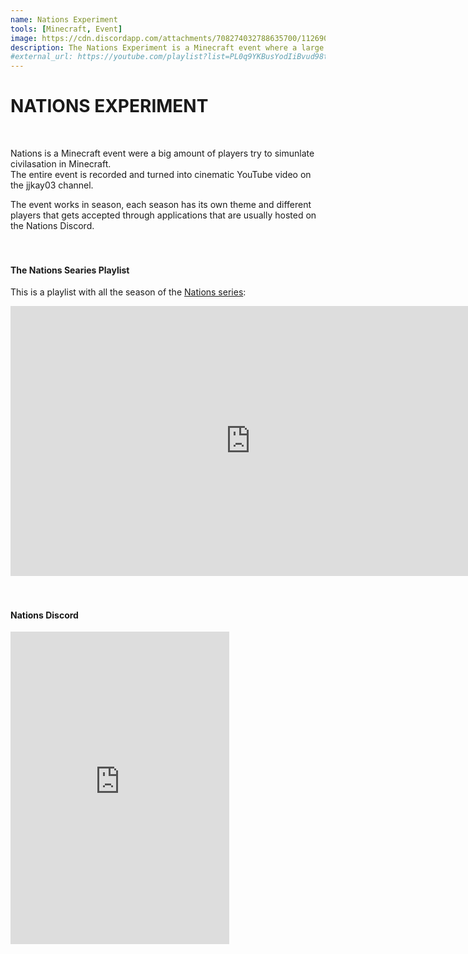 ```yaml
---
name: Nations Experiment
tools: [Minecraft, Event]
image: https://cdn.discordapp.com/attachments/708274032788635700/1126908985275056239/Untitled-1.png
description: The Nations Experiment is a Minecraft event where a large ammount of players try to simulate civilization. 
#external_url: https://youtube.com/playlist?list=PL0q9YKBusYodIiBvud98tMepUZKjqO-UV
---
```


# **NATIONS EXPERIMENT**
<br>

Nations is a Minecraft event were a big amount of players try to simunlate civilasation in Minecraft.<br>
The entire event is recorded and turned into cinematic YouTube video on the jjkay03 channel.

The event works in season, each season has its own theme and different players that gets accepted through applications that are usually hosted on the Nations Discord.
<br><br><br>

#### **The Nations Searies Playlist**
This is a playlist with all the season of the [Nations series](https://youtube.com/playlist?list=PL0q9YKBusYodIiBvud98tMepUZKjqO-UV):
<iframe width="768" height="432" src="https://www.youtube.com/embed/videoseries?list=PL0q9YKBusYodIiBvud98tMepUZKjqO-UV" title="YouTube video player" frameborder="0" allow="accelerometer; autoplay; clipboard-write; encrypted-media; gyroscope; picture-in-picture; web-share" allowfullscreen></iframe>
<br><br><br>

#### **Nations Discord**
<iframe src="https://discord.com/widget?id=855390073020874753&theme=dark" width="350" height="500" allowtransparency="true" frameborder="0" sandbox="allow-popups allow-popups-to-escape-sandbox allow-same-origin allow-scripts"></iframe>
